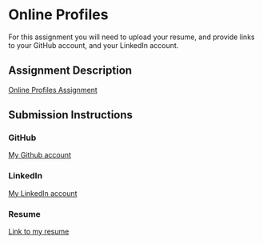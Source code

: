 # Online Profiles
For this assignment you will need to upload your resume, and provide links to your GitHub account, and your LinkedIn account.

## Assignment Description
[Online Profiles Assignment](https://education.launchcode.org/liftoff/assignments/online-profiles/)

## Submission Instructions
 
### GitHub
[My Github account](https://github.com/urdans)
 
### LinkedIn
[My LinkedIn account](https://www.linkedin.com/in/jose-urdaneta1969/)

### Resume
[Link to my resume](https://github.com/urdans/liftoff-assignments/tree/master/myFiles/Jose_Urdaneta-Software_Developer.pdf)
